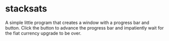 # stacksats

A simple little program that creates a window with a progress bar and button. Click the button to advance the progress bar and impatiently wait for the fiat currency upgrade to be over.
